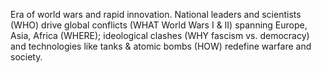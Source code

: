 Era of world wars and rapid innovation. National leaders and scientists (WHO) drive global conflicts (WHAT World Wars I & II) spanning Europe, Asia, Africa (WHERE); ideological clashes (WHY fascism vs. democracy) and technologies like tanks & atomic bombs (HOW) redefine warfare and society.
